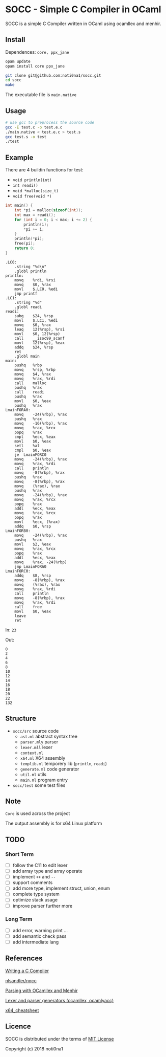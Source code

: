 # SOCC - Simple C Compiler in OCaml

SOCC is a simple C Compiler written in OCaml using ocamllex and menhir.

## Install

Dependences: `core, ppx_jane`

```bash
opam update
opam install core ppx_jane
```

```bash
git clone git@github.com:noti0na1/socc.git
cd socc
make
```

The executable file is `main.native`

## Usage

```bash
# use gcc to preprocess the source code
gcc -E test.c -o test.e.c
./main.native < test.e.c > test.s
gcc test.s -o test
./test
```

## Example

There are 4 buildin functions for test:

* `void println(int)`
* `int readi()`
* `void *malloc(size_t)`
* `void free(void *)`

```c
int main() {
    int *pi = malloc(sizeof(int));
    int max = readi();
    for (int i = 0; i < max; i += 2) {
        println(i);
        *pi += i;
    }
    println(*pi);
    free(pi);
    return 0;
}
```

```assembly
.LC0:
	.string "%d\n"
	.globl println
println:
	movq	%rdi, %rsi
	movq	$0, %rax
	movl	$.LC0, %edi
	jmp	printf
.LC1:
	.string "%d"
	.globl readi
readi:
	subq	$24, %rsp
	movl	$.LC1, %edi
	movq	$0, %rax
	leaq	12(%rsp), %rsi
	movl	$0, 12(%rsp)
	call	__isoc99_scanf
	movl	12(%rsp), %eax
	addq	$24, %rsp
	ret
	.globl main
main:
	pushq	%rbp
	movq	%rsp, %rbp
	movq	$4, %rax
	movq	%rax, %rdi
	call	malloc
	pushq	%rax
	call	readi
	pushq	%rax
	movl	$0, %eax
	pushq	%rax
LmainFORA0:
	movq	-24(%rbp), %rax
	pushq	%rax
	movq	-16(%rbp), %rax
	movq	%rax, %rcx
	popq	%rax
	cmpl	%ecx, %eax
	movl	$0, %eax
	setl	%al
	cmpl	$0, %eax
	je	LmainFORC0
	movq	-24(%rbp), %rax
	movq	%rax, %rdi
	call	println
	movq	-8(%rbp), %rax
	pushq	%rax
	movq	-8(%rbp), %rax
	movq	(%rax), %rax
	pushq	%rax
	movq	-24(%rbp), %rax
	movq	%rax, %rcx
	popq	%rax
	addl	%ecx, %eax
	movq	%rax, %rcx
	popq	%rax
	movl	%ecx, (%rax)
	addq	$0, %rsp
LmainFORB0:
	movq	-24(%rbp), %rax
	pushq	%rax
	movl	$2, %eax
	movq	%rax, %rcx
	popq	%rax
	addl	%ecx, %eax
	movq	%rax, -24(%rbp)
	jmp	LmainFORA0
LmainFORC0:
	addq	$8, %rsp
	movq	-8(%rbp), %rax
	movq	(%rax), %rax
	movq	%rax, %rdi
	call	println
	movq	-8(%rbp), %rax
	movq	%rax, %rdi
	call	free
	movl	$0, %eax
	leave
	ret

```

In: `23`

Out:

```
0
2
4
6
8
10
12
14
16
18
20
22
132
```

## Structure

- `socc/src` source code
    - `ast.ml` abstract syntax tree
    - `parser.mly` parser
    - `lexer.mll` lexer
	- `context.ml`
	- `x64.ml` X64 assembly
	- `templib.ml` temporery lib (`println`, `readi`)
    - `generate.ml` code generator
	- `util.ml` utils
    - `main.ml` program entry
- `socc/test` some test files

## Note

`Core` is used across the project

The output assembly is for x64 Linux platform

## TODO

### Short Term

- [ ] follow the C11 to edit lexer
- [ ] add array type and array operate
- [ ] implement `++` and `--`
- [ ] support comments
- [ ] add more type, implement struct, union, enum
- [ ] complete type system
- [ ] optimize stack usage
- [ ] improve parser further more

### Long Term

- [ ] add error, warning print ...
- [ ] add semantic check pass
- [ ] add intermediate lang

## References

[Writing a C Compiler](https://norasandler.com/2017/11/29/Write-a-Compiler.html)

[nlsandler/nqcc](https://github.com/nlsandler/nqcc)

[Parsing with OCamllex and Menhir](https://dev.realworldocaml.org/parsing-with-ocamllex-and-menhir.html)

[Lexer and parser generators (ocamllex, ocamlyacc)](https://caml.inria.fr/pub/docs/manual-ocaml/lexyacc.html)

[x64_cheatsheet](https://cs.brown.edu/courses/cs033/docs/guides/x64_cheatsheet.pdf)

## Licence

SOCC is distributed under the terms of [MIT License](LICENSE)

Copyright (c) 2018 noti0na1
